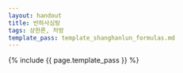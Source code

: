 ```yaml
---
layout: handout
title: 반하사심탕
tags: 상한론, 처방
template_pass: template_shanghanlun_formulas.md
---
```



{% include {{ page.template_pass }} %}